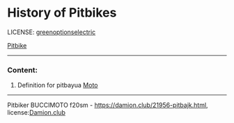 # History of Pitbikes

LICENSE: [greenoptionselectric](./license.md)

[Pitbike](./Pitbike.jpg)

-----

### Content:
1. Definition for pitbayua
[Moto](./add.md)

-----

Pitbiker BUCCIMOTO f20sm - https://damion.club/21956-pitbajk.html,
license:[Damion.club](https://damion.club/21956-pitbajk.html)